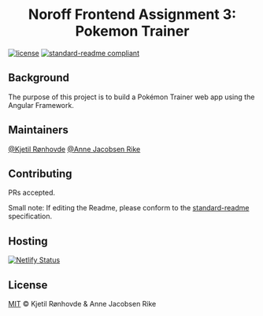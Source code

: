 <div align="center">
    <h1>Noroff Frontend Assignment 3: Pokemon Trainer</h1>
</div>

[![license](https://img.shields.io/badge/License-MIT-green.svg)](LICENSE)
[![standard-readme compliant](https://img.shields.io/badge/readme%20style-standard-brightgreen.svg?style=flat-square)](https://github.com/RichardLitt/standard-readme)

## Background
The purpose of this project is to build a Pokémon Trainer web app using the Angular Framework.

## Maintainers

[@Kjetil Rønhovde](https://github.com/Kjetil2)
[@Anne Jacobsen Rike](https://github.com/Annerik) 

## Contributing

PRs accepted.

Small note: If editing the Readme, please conform to the [standard-readme](https://github.com/RichardLitt/standard-readme) specification.

## Hosting
[![Netlify Status](https://api.netlify.com/api/v1/badges/e6a52fe8-87dc-44b7-b7bf-c2befae40b19/deploy-status)](https://pokemonannekjetil.netlify.app)

## License

[MIT](../LICENSE) © Kjetil Rønhovde & Anne Jacobsen Rike
